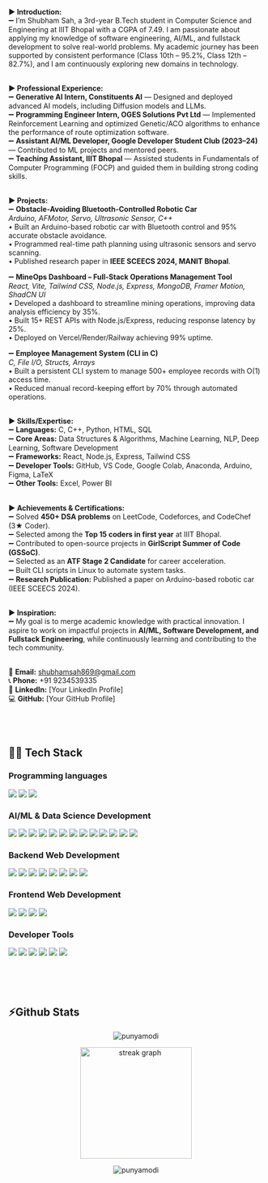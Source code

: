 
<br><br>
<b>▶️ Introduction:</b> <br> 
➖ I’m Shubham Sah, a 3rd-year B.Tech student in Computer Science and Engineering at IIIT Bhopal with a CGPA of 7.49. I am passionate about applying my knowledge of software engineering, AI/ML, and fullstack development to solve real-world problems. My academic journey has been supported by consistent performance (Class 10th – 95.2%, Class 12th – 82.7%), and I am continuously exploring new domains in technology. <br> 
<br> 

<b>▶️ Professional Experience:</b> <br> 
➖ **Generative AI Intern, Constituents AI** — Designed and deployed advanced AI models, including Diffusion models and LLMs. <br> 
➖ **Programming Engineer Intern, OGES Solutions Pvt Ltd** — Implemented Reinforcement Learning and optimized Genetic/ACO algorithms to enhance the performance of route optimization software. <br> 
➖ **Assistant AI/ML Developer, Google Developer Student Club (2023–24)** — Contributed to ML projects and mentored peers. <br> 
➖ **Teaching Assistant, IIIT Bhopal** — Assisted students in Fundamentals of Computer Programming (FOCP) and guided them in building strong coding skills. <br>
<br> 

<b>▶️ Projects:</b> <br> 
➖ **Obstacle-Avoiding Bluetooth-Controlled Robotic Car**  
*Arduino, AFMotor, Servo, Ultrasonic Sensor, C++*  
• Built an Arduino-based robotic car with Bluetooth control and 95% accurate obstacle avoidance.  
• Programmed real-time path planning using ultrasonic sensors and servo scanning.  
• Published research paper in **IEEE SCEECS 2024, MANIT Bhopal**.  

➖ **MineOps Dashboard – Full-Stack Operations Management Tool**  
*React, Vite, Tailwind CSS, Node.js, Express, MongoDB, Framer Motion, ShadCN UI*  
• Developed a dashboard to streamline mining operations, improving data analysis efficiency by 35%.  
• Built 15+ REST APIs with Node.js/Express, reducing response latency by 25%.  
• Deployed on Vercel/Render/Railway achieving 99% uptime.  

➖ **Employee Management System (CLI in C)**  
*C, File I/O, Structs, Arrays*  
• Built a persistent CLI system to manage 500+ employee records with O(1) access time.  
• Reduced manual record-keeping effort by 70% through automated operations. <br> 
<br> 

<b>▶️ Skills/Expertise:</b> <br> 
➖ **Languages:** C, C++, Python, HTML, SQL  
➖ **Core Areas:** Data Structures & Algorithms, Machine Learning, NLP, Deep Learning, Software Development  
➖ **Frameworks:** React, Node.js, Express, Tailwind CSS  
➖ **Developer Tools:** GitHub, VS Code, Google Colab, Anaconda, Arduino, Figma, LaTeX  
➖ **Other Tools:** Excel, Power BI <br> 
<br> 

<b>▶️ Achievements & Certifications:</b> <br> 
➖ Solved **450+ DSA problems** on LeetCode, Codeforces, and CodeChef (3★ Coder). <br>
➖ Selected among the **Top 15 coders in first year** at IIIT Bhopal. <br>
➖ Contributed to open-source projects in **GirlScript Summer of Code (GSSoC)**. <br>
➖ Selected as an **ATF Stage 2 Candidate** for career acceleration. <br>
➖ Built CLI scripts in Linux to automate system tasks. <br>
➖ **Research Publication:** Published a paper on Arduino-based robotic car (IEEE SCEECS 2024). <br>
<br> 

<b>▶️ Inspiration:</b> <br> 
➖ My goal is to merge academic knowledge with practical innovation. I aspire to work on impactful projects in **AI/ML, Software Development, and Fullstack Engineering**, while continuously learning and contributing to the tech community. <br> 
<br> 

📩 **Email:** shubhamsah869@gmail.com <br>
📞 **Phone:** +91 9234539335 <br>
🔗 **LinkedIn:** [Your LinkedIn Profile] <br>
💻 **GitHub:** [Your GitHub Profile]  
<br><br><br>






## 🧑‍💻 Tech Stack<br>

### Programming languages
<!-- [![My Skills](https://skillicons.dev/icons?i=cpp,py,c&theme=light)](https://skillicons.dev) -->
<p>
 <img src="https://img.shields.io/badge/C%2B%2B-00599C?style=for-the-badge&logo=c%2B%2B&logoColor=white" /> 
<img src="https://img.shields.io/badge/C-00599C?style=for-the-badge&logo=c&logoColor=white" /> 
 <img src="https://img.shields.io/badge/Python-FFD43B?style=for-the-badge&logo=python&logoColor=blue" /> 
</p>

### AI/ML & Data Science Development<br>
<p>
   <img src="https://img.shields.io/badge/TensorFlow-FF6F00?style=for-the-badge&logo=tensorflow&logoColor=white" /> 
   <img src="https://img.shields.io/badge/dialogflow-FF9800?style=for-the-badge&logo=dialogflow&logoColor=white" /> 
   <img src="https://img.shields.io/badge/Anaconda-%2344A833.svg?style=for-the-badge&logo=anaconda&logoColor=white" /> 
   <img src="https://img.shields.io/badge/cuda-000000.svg?style=for-the-badge&logo=nVIDIA&logoColor=green" /> 
   <img src="https://img.shields.io/badge/opencv-%23white.svg?style=for-the-badge&logo=opencv&logoColor=white" /> 
   <img src="https://img.shields.io/badge/Keras-%23D00000.svg?style=for-the-badge&logo=Keras&logoColor=white" /> 
   <img src="https://img.shields.io/badge/Matplotlib-%23ffffff.svg?style=for-the-badge&logo=Matplotlib&logoColor=black" /> 
   <img src="https://img.shields.io/badge/numpy-%23013243.svg?style=for-the-badge&logo=numpy&logoColor=white" /> 
   <img src="https://img.shields.io/badge/pandas-%23150458.svg?style=for-the-badge&logo=pandas&logoColor=white" /> 
   <img src="https://img.shields.io/badge/PyTorch-%23EE4C2C.svg?style=for-the-badge&logo=PyTorch&logoColor=white" /> 
   <img src="https://img.shields.io/badge/scikit--learn-%23F7931E.svg?style=for-the-badge&logo=scikit-learn&logoColor=white" /> 
   <img src="https://img.shields.io/badge/SciPy-%230C55A5.svg?style=for-the-badge&logo=scipy&logoColor=%white" /> 
   <img src="https://img.shields.io/badge/power_bi-F2C811?style=for-the-badge&logo=powerbi&logoColor=black" /> 
<p>

### Backend Web Development<br>
<p>
   <img src="https://img.shields.io/badge/Django-092E20?style=for-the-badge&logo=django&logoColor=white" /> 
   <img src="https://img.shields.io/badge/Flask-000000?style=for-the-badge&logo=flask&logoColor=white" /> 
   <img src="https://img.shields.io/badge/MySQL-00000F?style=for-the-badge&logo=mysql&logoColor=white" /> 
   <img src="https://img.shields.io/badge/MongoDB-4EA94B?style=for-the-badge&logo=mongodb&logoColor=white" /> 
   <img src="https://img.shields.io/badge/Amazon_AWS-232F3E?style=for-the-badge&logo=amazon-aws&logoColor=white" /> 
   <img src="https://img.shields.io/badge/Google_Cloud-4285F4?style=for-the-badge&logo=google-cloud&logoColor=white" /> 
   <img src="https://img.shields.io/badge/Heroku-430098?style=for-the-badge&logo=heroku&logoColor=white" /> 
   <img src="https://img.shields.io/badge/Heroku-430098?style=for-the-badge&logo=heroku&logoColor=white" /> 
<p>

### Frontend Web Development
<p>
 <img src="https://img.shields.io/badge/JavaScript-323330?style=for-the-badge&logo=javascript&logoColor=F7DF1E" /> 
 <img src="https://img.shields.io/badge/HTML5-E34F26?style=for-the-badge&logo=html5&logoColor=white" /> 
 <img src="https://img.shields.io/badge/CSS3-1572B6?style=for-the-badge&logo=css3&logoColor=white" /> 
 <img src="https://img.shields.io/badge/WordPress-%23117AC9.svg?style=for-the-badge&logo=WordPress&logoColor=white" /> 
</p>

### Developer Tools
<p>
 <img src="https://img.shields.io/badge/GIT-E44C30?style=for-the-badge&logo=git&logoColor=white" /> 
 <img src="https://img.shields.io/badge/VSCode-0078D4?style=for-the-badge&logo=visual%20studio%20code&logoColor=white" /> 
 <img src="https://img.shields.io/badge/npm-CB3837?style=for-the-badge&logo=npm&logoColor=white" />
 <img src="https://img.shields.io/badge/Colab-F9AB00?style=for-the-badge&logo=googlecolab&color=525252" /> 
 <img src="https://img.shields.io/badge/Figma-F24E1E?style=for-the-badge&logo=figma&logoColor=white" />
 <img src="https://img.shields.io/badge/pycharm-143?style=for-the-badge&logo=pycharm&logoColor=black&color=black&labelColor=green" />
</p>
<br><br>
 
<!-- [![My Skills](https://skillicons.dev/icons?i=git,github,netlify,vite,npm,vscode,figma&theme=light)](https://skillicons.dev) -->
<br>

## ⚡Github Stats
<p align="center"> <img src="https://komarev.com/ghpvc/?username=punyamodi&label=Profile%20views&color=0e75b6&style=flat" alt="punyamodi" /> </p>
<!-- <p align="center" ><img align="center" src="https://github-readme-streak-stats.herokuapp.com/?user=punyamodi&" alt="punyamodi" /></p> -->
<p align="center">
    <img align="center" src="https://streak-stats.demolab.com?user=punyamodi&locale=en&mode=daily&theme=blue-green&hide_border=false&border_radius=5&order=3" height="220" alt="streak graph"  />
</p>
<div align="center">
  <p>
    <img src="https://github-readme-activity-graph.vercel.app/graph?username=punyamodi&theme=react-dark&hide_border=true" alt="punyamodi" />
  </p>
 </div> 
<br><br>


<div>
